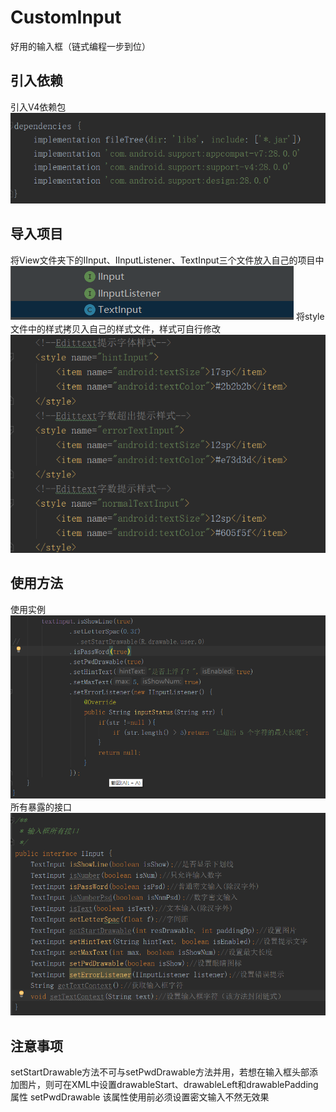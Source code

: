 # CustomInput
好用的输入框（链式编程一步到位）
## 引入依赖
  引入V4依赖包
    ![V4依赖](https://github.com/YeHaobo/CustomInput/blob/master/1.png)
    
## 导入项目
   将View文件夹下的IInput、IInputListener、TextInput三个文件放入自己的项目中
    ![文件导入](https://github.com/YeHaobo/CustomInput/blob/master/5.png)
    将style文件中的样式拷贝入自己的样式文件，样式可自行修改
    ![样式引用](https://github.com/YeHaobo/CustomInput/blob/master/4.png)
    
## 使用方法
  使用实例
    ![V4依赖](https://github.com/YeHaobo/CustomInput/blob/master/2.png)
    所有暴露的接口
    ![V4依赖](https://github.com/YeHaobo/CustomInput/blob/master/3.png)
    
## 注意事项
  setStartDrawable方法不可与setPwdDrawable方法并用，若想在输入框头部添加图片，则可在XML中设置drawableStart、drawableLeft和drawablePadding属性
    setPwdDrawable 该属性使用前必须设置密文输入不然无效果
